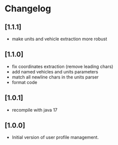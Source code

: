 # Changelog

## [1.1.1]

- make units and vehicle extraction more robust

## [1.1.0]

- fix coordinates extraction (remove leading chars)
- add named vehicles and units parameters
- match all newline chars in the units parser
- format code

## [1.0.1]

- recompile with java 17

## [1.0.0]

- Initial version of user profile management.
